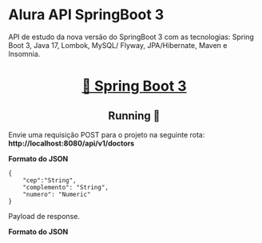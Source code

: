 <h1 align="left"><strong>Alura API SpringBoot 3</strong></h1>
<p align="left">API de estudo da nova versão do SpringBoot 3 com as tecnologias: Spring Boot 3, Java 17, Lombok, MySQL/ Flyway, JPA/Hibernate, Maven e Insomnia.</p>
<h1 align="center">
    <a href="https://kafka.apache.org/">🔗 Spring Boot 3</a>
</h1>

<h2 align="center"> 
	Running 🚀
</h2>
<p align="left">Envie uma requisição POST para o projeto na seguinte rota: <strong> http://localhost:8080/api/v1/doctors </strong></p>

<p><strong>Formato do JSON</strong></p>

	{
		"cep":"String", 
		"complemento": "String",
		"numero": "Numeric"
	}

<p align="left">Payload de response. </p>


<p><strong>Formato do JSON</strong></p>
